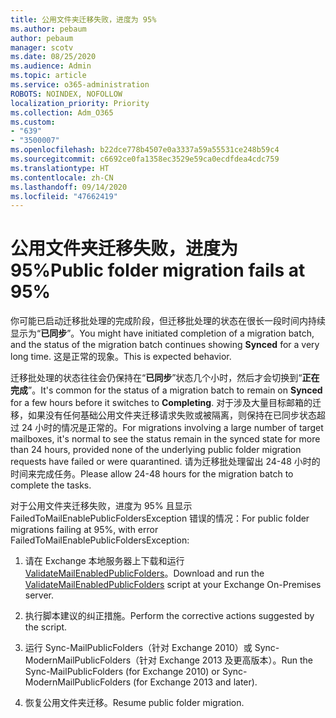 ```yaml
---
title: 公用文件夹迁移失败，进度为 95%
ms.author: pebaum
author: pebaum
manager: scotv
ms.date: 08/25/2020
ms.audience: Admin
ms.topic: article
ms.service: o365-administration
ROBOTS: NOINDEX, NOFOLLOW
localization_priority: Priority
ms.collection: Adm_O365
ms.custom:
- "639"
- "3500007"
ms.openlocfilehash: b22dce778b4507e0a3337a59a55531ce248b59c4
ms.sourcegitcommit: c6692ce0fa1358ec3529e59ca0ecdfdea4cdc759
ms.translationtype: HT
ms.contentlocale: zh-CN
ms.lasthandoff: 09/14/2020
ms.locfileid: "47662419"
---
```

# <a name="public-folder-migration-fails-at-95"></a><span data-ttu-id="177c2-102">公用文件夹迁移失败，进度为 95%</span><span class="sxs-lookup"><span data-stu-id="177c2-102">Public folder migration fails at 95%</span></span>

<span data-ttu-id="177c2-103">你可能已启动迁移批处理的完成阶段，但迁移批处理的状态在很长一段时间内持续显示为“**已同步**”。</span><span class="sxs-lookup"><span data-stu-id="177c2-103">You might have initiated completion of a migration batch, and the status of the migration batch continues showing **Synced** for a very long time.</span></span> <span data-ttu-id="177c2-104">这是正常的现象。</span><span class="sxs-lookup"><span data-stu-id="177c2-104">This is expected behavior.</span></span>

<span data-ttu-id="177c2-105">迁移批处理的状态往往会仍保持在“**已同步**”状态几个小时，然后才会切换到“**正在完成**”。</span><span class="sxs-lookup"><span data-stu-id="177c2-105">It's common for the status of a migration batch to remain on **Synced** for a few hours before it switches to **Completing**.</span></span> <span data-ttu-id="177c2-106">对于涉及大量目标邮箱的迁移，如果没有任何基础公用文件夹迁移请求失败或被隔离，则保持在已同步状态超过 24 小时的情况是正常的。</span><span class="sxs-lookup"><span data-stu-id="177c2-106">For migrations involving a large number of target mailboxes, it's normal to see the status remain in the synced state for more than 24 hours, provided none of the underlying public folder migration requests have failed or were quarantined.</span></span> <span data-ttu-id="177c2-107">请为迁移批处理留出 24-48 小时的时间来完成任务。</span><span class="sxs-lookup"><span data-stu-id="177c2-107">Please allow 24-48 hours for the migration batch to complete the tasks.</span></span>

<span data-ttu-id="177c2-108">对于公用文件夹迁移失败，进度为 95% 且显示 FailedToMailEnablePublicFoldersException 错误的情况：</span><span class="sxs-lookup"><span data-stu-id="177c2-108">For public folder migrations failing at 95%, with error FailedToMailEnablePublicFoldersException:</span></span>

1. <span data-ttu-id="177c2-109">请在 Exchange 本地服务器上下载和运行 [ValidateMailEnabledPublicFolders](https://aka.ms/ValidateMEPF)。</span><span class="sxs-lookup"><span data-stu-id="177c2-109">Download and run the [ValidateMailEnabledPublicFolders](https://aka.ms/ValidateMEPF) script at your Exchange On-Premises server.</span></span>

2. <span data-ttu-id="177c2-110">执行脚本建议的纠正措施。</span><span class="sxs-lookup"><span data-stu-id="177c2-110">Perform the corrective actions suggested by the script.</span></span>

3. <span data-ttu-id="177c2-111">运行 Sync-MailPublicFolders（针对 Exchange 2010）或 Sync-ModernMailPublicFolders（针对 Exchange 2013 及更高版本）。</span><span class="sxs-lookup"><span data-stu-id="177c2-111">Run the Sync-MailPublicFolders (for Exchange 2010) or Sync-ModernMailPublicFolders (for Exchange 2013 and later).</span></span>

4. <span data-ttu-id="177c2-112">恢复公用文件夹迁移。</span><span class="sxs-lookup"><span data-stu-id="177c2-112">Resume public folder migration.</span></span>
